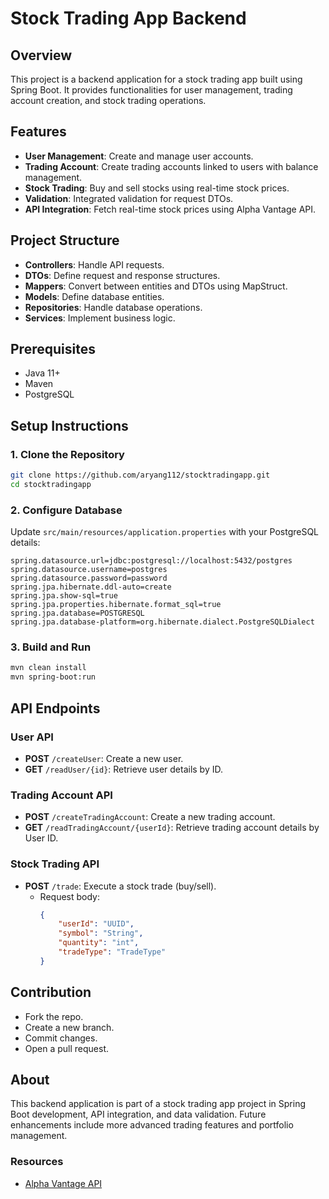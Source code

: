 # Stock Trading App Backend

## Overview

This project is a backend application for a stock trading app built using Spring Boot. It provides functionalities for user management, trading account creation, and stock trading operations. 

## Features

- **User Management**: Create and manage user accounts.
- **Trading Account**: Create trading accounts linked to users with balance management.
- **Stock Trading**: Buy and sell stocks using real-time stock prices.
- **Validation**: Integrated validation for request DTOs.
- **API Integration**: Fetch real-time stock prices using Alpha Vantage API.

## Project Structure

- **Controllers**: Handle API requests.
- **DTOs**: Define request and response structures.
- **Mappers**: Convert between entities and DTOs using MapStruct.
- **Models**: Define database entities.
- **Repositories**: Handle database operations.
- **Services**: Implement business logic.

## Prerequisites

- Java 11+
- Maven
- PostgreSQL

## Setup Instructions

### 1. Clone the Repository

```bash
git clone https://github.com/aryang112/stocktradingapp.git
cd stocktradingapp
```

### 2. Configure Database

Update `src/main/resources/application.properties` with your PostgreSQL details:

```properties
spring.datasource.url=jdbc:postgresql://localhost:5432/postgres
spring.datasource.username=postgres
spring.datasource.password=password
spring.jpa.hibernate.ddl-auto=create
spring.jpa.show-sql=true
spring.jpa.properties.hibernate.format_sql=true
spring.jpa.database=POSTGRESQL
spring.jpa.database-platform=org.hibernate.dialect.PostgreSQLDialect
```

### 3. Build and Run

```bash
mvn clean install
mvn spring-boot:run
```

## API Endpoints

### User API

- **POST** `/createUser`: Create a new user.
- **GET** `/readUser/{id}`: Retrieve user details by ID.

### Trading Account API

- **POST** `/createTradingAccount`: Create a new trading account.
- **GET** `/readTradingAccount/{userId}`: Retrieve trading account details by User ID.

### Stock Trading API

- **POST** `/trade`: Execute a stock trade (buy/sell).
  - Request body:
    ```json
    {
        "userId": "UUID",
        "symbol": "String",
        "quantity": "int",
        "tradeType": "TradeType"
    }
    ```

## Contribution

- Fork the repo.
- Create a new branch.
- Commit changes.
- Open a pull request.

## About

This backend application is part of a stock trading app project in Spring Boot development, API integration, and data validation. Future enhancements include more advanced trading features and portfolio management.

### Resources

- [Alpha Vantage API](https://www.alphavantage.co)
